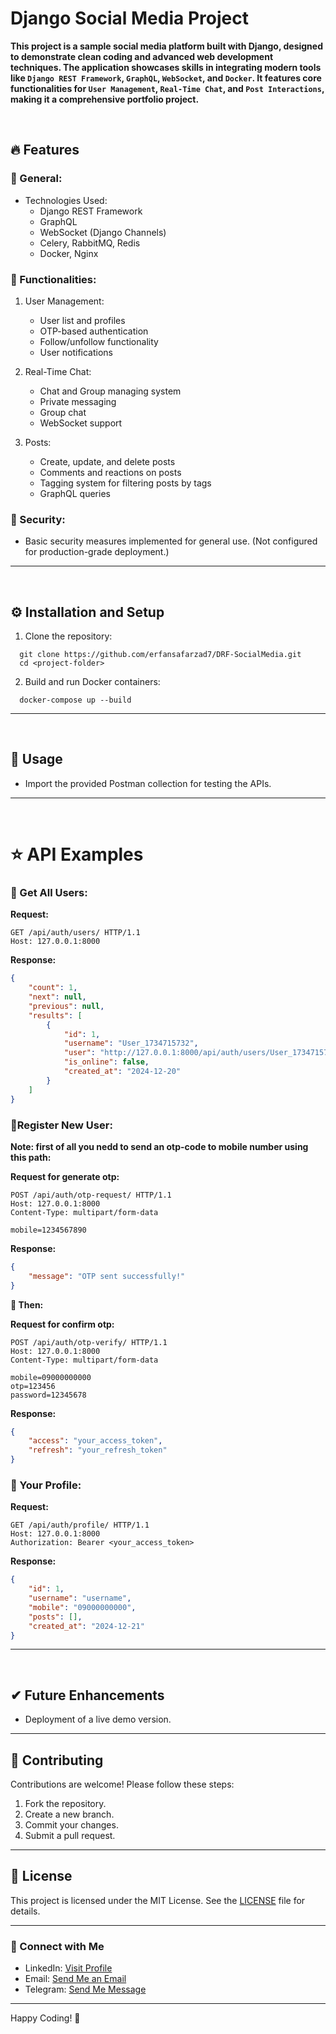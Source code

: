 # Django Social Media Project

**This project is a sample social media platform built with Django, designed to demonstrate clean coding and advanced web development techniques.
The application showcases skills in integrating modern tools like `Django REST Framework`, `GraphQL`, `WebSocket`, and `Docker`.
It features core functionalities for `User Management`, `Real-Time Chat`, and `Post Interactions`, making it a comprehensive portfolio project.**

</br>

## 🔥 Features

### 📌 General:
- Technologies Used:
  - Django REST Framework
  - GraphQL
  - WebSocket (Django Channels)
  - Celery, RabbitMQ, Redis
  - Docker, Nginx

### 📌 Functionalities:
1. User Management:
   - User list and profiles
   - OTP-based authentication
   - Follow/unfollow functionality
   - User notifications

2. Real-Time Chat:
   - Chat and Group managing system
   - Private messaging
   - Group chat
   - WebSocket support

3. Posts:
   - Create, update, and delete posts
   - Comments and reactions on posts
   - Tagging system for filtering posts by tags
   - GraphQL queries

### 🔐 Security:
- Basic security measures implemented for general use. (Not configured for production-grade deployment.)


---
</br>

## ⚙ Installation and Setup

1. Clone the repository:

```
  git clone https://github.com/erfansafarzad7/DRF-SocialMedia.git
  cd <project-folder>
```

2. Build and run Docker containers:
```
  docker-compose up --build
```

---
</br>

## 👀 Usage
- Import the provided Postman collection for testing the APIs.

---
</br>

# ⭐ API Examples

### 📌 Get All Users:

**Request:**
```http
GET /api/auth/users/ HTTP/1.1
Host: 127.0.0.1:8000
```
**Response:**
```json
{
    "count": 1,
    "next": null,
    "previous": null,
    "results": [
        {
            "id": 1,
            "username": "User_1734715732",
            "user": "http://127.0.0.1:8000/api/auth/users/User_1734715732/",
            "is_online": false,
            "created_at": "2024-12-20"
        }
    ]
}
```

### 📌Register New User:
**Note: first of all you nedd to send an otp-code to mobile number using this path:**

**Request for generate otp:**
```http
POST /api/auth/otp-request/ HTTP/1.1
Host: 127.0.0.1:8000
Content-Type: multipart/form-data

mobile=1234567890
```
**Response:**
```json
{
    "message": "OTP sent successfully!"
}
```

**📌 Then:**

**Request for confirm otp:**
```http
POST /api/auth/otp-verify/ HTTP/1.1
Host: 127.0.0.1:8000
Content-Type: multipart/form-data

mobile=09000000000
otp=123456
password=12345678
```

**Response:**
```json
{
    "access": "your_access_token",
    "refresh": "your_refresh_token"
}
```

### 📌 Your Profile:

**Request:**
```http
GET /api/auth/profile/ HTTP/1.1
Host: 127.0.0.1:8000
Authorization: Bearer <your_access_token>
```
**Response:**
```json
{
    "id": 1,
    "username": "username",
    "mobile": "09000000000",
    "posts": [],
    "created_at": "2024-12-21"
}
```

---
</br>

## ✔ Future Enhancements
- Deployment of a live demo version.

---

## 🤝 Contributing

Contributions are welcome! Please follow these steps:
1. Fork the repository.
2. Create a new branch.
3. Commit your changes.
4. Submit a pull request.

---

## 📜 License

This project is licensed under the MIT License. See the [LICENSE](LICENSE) file for details.


---

### 🔗 Connect with Me
<!-- - GitHub: [Visit Profile](https://github.com/erfansafarzad7) -->
- LinkedIn: [Visit Profile](https://linkedin.com/in/erfansafarzad7)
- Email: [Send Me an Email](mailto:erfansafarzad7@gmail.com)
- Telegram: [Send Me Message](https://t.me/erfansafarzad7)

---

Happy Coding! 🎉
